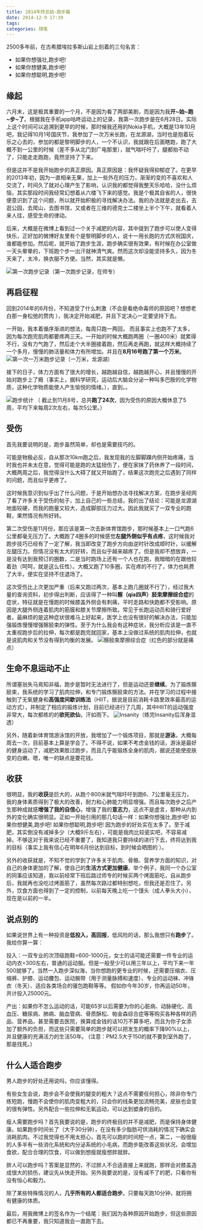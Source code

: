 ```yaml
---
title: 2014年终总结-跑步篇
date: 2014-12-9 17:39
tags:
categories: 随笔
---
```


2500多年前，在古希腊埃拉多斯山岩上刻着的三句名言：
* 如果你想强壮,跑步吧!  
* 如果你想健美,跑步吧! 
* 如果你想聪明,跑步吧! 

<!-- more -->

## 缘起
六月末，这是极其重要的一个月，不是因为看了两部美剧，而是因为我**开~始~跑~步~了**。根据我在手机app咕咚运动上的记录，我第一次跑步是在6月28日。实际上这个时间可以追溯到更早的时候，那时候我还用的Nokia手机，大概是13年10月吧，我记得10月1号国庆节，我参加了一次万米长跑，在龙源湖，当时也是抱着玩乐之心去的，参加的都是黎明脚步的人，一个不认识，我就跟在后面瞎跑，跑了大概不到一公里的时候（差不多从北门到广电那里），就气喘吁吁了，腿都抬不动了，只能走走跑跑，竟然坚持了下来。

但是这并不是我开始跑步的真正原因。真正原因是：我怀疑我得抑郁症了。在更早的2013年初，因为一直相亲无果，加上一些外在的压力，渐渐的变的不喜欢和人交流了，时间久了就对心理产生了影响，认识我的都觉得我整天乐哈哈，没什么烦恼，其实那段时间我经常幻想着从六楼飞下来的感觉。我是个极其自省的人，很快便意识到了这个问题，所以就开始积极的寻找解决办法。我的办法就是走出去，去逛公园，去爬山，去图书馆，又或者在三维的德克士二楼坐上半个下午，就看着人来人往，感受生命的律动。   

后来，大概是在微博上看到过一个关于减肥的内容，其中提到了跑步可以使人变得快乐，正好加的微博好友里有个是黎明脚步的人，说十一用长跑的方式庆祝国庆，谁都能参加。然后呢，就开始了跑步生涯，跑步确实很有效果，有时候在办公室做一天头晕晕的，下班跑个步一出汗就神清气爽。然而这次却没能坚持多久，因为冬天来了，太冷，换衣服不方便。当然，其实就是懒。 

![第一次跑步记录](/img/1.jpg)（第一次跑步记录，在师专） 

## 再启征程    
回到2014年的6月份，不知道受了什么刺激（不会是看绝命毒师的原因吧？想想老白那一身松弛的赘肉 ），我决定开始减肥，并且下定决心一定要坚持下去。

一开始，我本着循序渐进的想法，每周只跑一两回， 而且事实上也跑不了太多，因为每次跑完肌肉都要疼两三天。一开始的时候大概跑两圈（一圈400米）就累得不行，没有力气跑了，然后走个大半圈接着跑，然后再走再跑，就这样大概持续了一个多月，慢慢的肺活量和体力有所增加。并且在**8月16号跑了第一个万米**。
![第一次一万米跑步记录](/img/2.jpg)（一万米，龙源湖）

接下的日子，体力方面有了很大的增长，越跑越自信，越跑越开心，并且慢慢的开始对跑步上了瘾（事实上，据科学研究，运动后大脑会分泌一种叫多巴胺的化学物质，这种化学物质能使人产生愉悦的情绪。），直到。。

![跑步统计](/img/3.jpg)
（ 截止到11月8号，总共**跑了24次**，因为受伤的原因大概休息了5周，平均下来每周2次左右，每次5公里。）


## 受伤 
首先我要说明的是，跑步虽然简单，却也是需要技巧的。

可能是物极必反，自从那次10km跑之后，我发现我的左脚脚踝内侧开始疼痛，当时我也并未太在意，觉得可能是跑的太猛扭伤了，便在家抹了药休养了一段时间，大概两周之后，我觉得没什么大碍了就又开始跑了，结果这次跑完之后遇到了同样的问题，而且似乎更疼了。

这时候我意识到似乎出了什么问题，于是开始想办法寻找解决方案，在跑步圣经网了看了许多关于受伤的帖子，加上自己的一些总结，我的出了结论：可能是龙源湖地面较硬，而我的跑量又较大，造成脚部压力过大。因此我就买了一双专业的跑鞋，果然情况有所好转。
   
第二次受伤是11月份，那应该是第一次去新体育馆跑步，那时候基本上一口气跑6公里都毫无压力了。大概跑了4圈多的时候感觉**左腿外侧似乎有点疼**，这时候我对跑步技巧已经有了一定了解，我当即改变了跑步方向由逆时针改成顺时针，以缓解左腿压力。但情况没有太大的好转，而且似乎越来越疼了。但是我却不想放弃，一是没有达到我预订的圈数，二是当时跑场上还有一个人也在跑，我暗暗的在跟他较着劲（呵呵，就是这么任性）。大概又跑了10多圈，实在疼的不行了，体力也耗费了大半，便实在坚持不住退场了。

这次受伤比上次更加严重（后来又跑过两次，基本上跑几圈就不行了），经过我大量的查询资料，初步得出判断，应该得了一种叫**髂（qia四声）胫束摩擦综合症**的症状，特征就是在慢跑的时候膝盖外侧会有刺痛，平时走路和快跑都不受影响。原因是大腿外侧连着肌肉的筋膜和膝关节摩擦所致。常见于长跑运动员和骑行爱好者。最麻烦的是这种症状很难马上好起来，医学上也没有很好的解决办法，只能加强锻炼慢慢增强髂胫束的弹性。至于为什么我会有这种症状，我分析应该是一直不太重视跑步后的拉伸，每次都是跑完就回家，基本上没做过系统的肌肉拉伸，也就是说肌肉和关节没有得到均衡的发展。
![髂胫束摩擦综合症](/img/4.jpg)（红色的部分就是痛点）

## 生命不息运动不止
所谓塞翁失马焉知非福，跑步是暂时无法进行了，但是运动还要**继续**。为了锻炼髂胫束，我系统的学习了肌肉拉伸，和专门锻炼髂胫束的方法。并在学习的过程中接触到了无氧健身和**高强度间歇训练法**（HIIT，据说是目前消耗卡路里效率最高的运动方式），并制定了相应的锻炼计划，目前已经进行了几周，其中HIIT的运动强度非常大，每次都练的的**欲死欲仙**，汗如雨下。
![Insanity](/img/5.jpg)（练完Insanity后浑身湿透）

另外，随着新体育馆游泳馆的开放，我增加了一个锻炼项目，那就是**游泳**，大概每周去一次，目前基本上算是学会了。不得不说，如果不考虑金钱的话，游泳是最好的健身运动了，减肥效果胜过跑步，而且几乎能锻炼全身的肌肉，据说还能使皮肤变的白嫩。嗯，唯一的缺点是要花钱。
 
## 收获
很明显，我的**收获**是巨大的，从跑个800米就气喘吁吁到跑6、7公里毫无压力，我的身体素质得到了极大的改善，耐力和心肺能力明显增强。而且每次跑步之后产生那种成就感**增强了我的自信心**，增强了我的**意志力**，这点不是虚言，那种从内到外的变化确实很明显。正如一开始引用的那几句话一样：如果你想强壮,跑步吧! 如果你想健美,跑步吧! 如果你想聪明,跑步吧!  因为跑步的好处实在太多了。至于减肥，其实倒没有减掉多少（大概9斤左右），可能是我肉比较瓷实吧，不容易减掉。不够这对于我来说已经不重要了，我知道我只要持续的进行下去，终将达到我的目标（事实上我有信心在明年6月份达到目标，到时候会晒图的 ）。

另外的收获就是，不知不觉的学到了许多关于肌肉、骨骼、营养学方面的知识，对自己的身体更加的了解，使自己的**生活方式更加健康**。举个例子，我同一个办公室的同事应该知道，我以前经常下班后路过师专的时候买两个烤面筋吃，自从跑步后，我就再也没吃过烤面筋了，虽然每次路过都特别想吃，但我还是忍住了。另外，饮食方面也得到了一定的控制，以前每天晚上吃一个馒头（成人拳头大小），现在是以前的一半。

## 说点别的
如果说世界上有一种投资是**低投入，高回报**，低风险的话，那么我想只有**跑步**了。 我给你算一算：

投入：一双专业的次顶级跑鞋=600-1000元，女士的话可能还需要一件专业的运动内衣=300左右，普通的运动服。但是一般至少可以用三年以上，平均下来一年500就够了。当然一入跑步深似海，当你想跑的更专业的时候，还需要压缩衣、压缩裤、护膝、运动腰包、运动腕带（用于测量脉搏和速度）、专业的运动袜、冲锋衣（冬天）、适应各类场合的骚包跑鞋等等。
    假如你今年30岁，你再运动50年，共计投入25000元。

产出：如果你不怎么运动的话，可能65岁以后需要为你的心脏病、动脉硬化、高血压、糖尿病、肺病、脑血管病、骨质酥松、帕金森综合症等等购买各种各样的药品、营养品，甚至需要去医院，换算成金钱的话10万不算多吧，而且为你子女添加了额外的负担，而这些只需要简单的跑步就可以把发生的概率下降90%以上，并且健康的充满活力的生活50年。
(注意：PM2.5大于150的就不要到室外跑了，那是找死。)

## 什么人适合跑步
男人跑步的好处还用说吗，你应该懂得。 

有些女生会说，跑步会不会使我的腿变的粗大？这点不需要任何担心，除非你专门练短跑，慢跑不会使你的肌肉变粗大的，只会你的线条更加流畅完美，皮肤也会变的很有弹性。另外配合一些拉伸和无氧运动，可以达到塑身的目的。

瘦人需要跑步吗？首先我要说的是，跑步的终极目的并不是减肥，而是保持身体健康。如果跑步时间长了（大于30分钟），在没有多少脂肪可供消耗的情况下确实会消耗肌肉。不过我觉得也不用太担心，首先可以跑的时间短一点，第二，一般很瘦的人多半有一些消化系统和内分泌系统的小毛病，而跑步能改善这些状况，会增加食欲，配合合理的饮食，可以做到想瘦就瘦想胖就胖。

胖人可以跑步吗？答案是显然的，不过胖人不合适直接上来就跑，那样会对膝盖造成很大的损伤，建议先从快走开始。另外我要说的是，没有减不了的肥，只看你有没有恒心和毅力。

除了某些特殊情况的人，**几乎所有的人都适合跑步**。只要每天跑10分钟，就将拥有健康的体质。

最后，用我微博上的签名作为一个结尾：我们因为各种原因开始跑步，但这些原因都已不再重要，我只知道我会一直跑下去。
